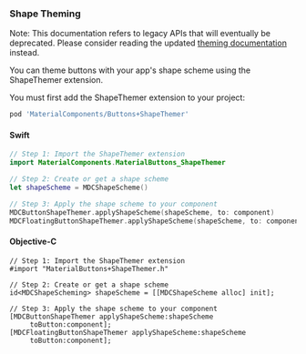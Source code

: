 ### Shape Theming

Note: This documentation refers to legacy APIs that will eventually be deprecated. Please consider
reading the updated [theming documentation](theming.md) instead.

You can theme buttons with your app's shape scheme using the ShapeThemer extension.

You must first add the ShapeThemer extension to your project:

```bash
pod 'MaterialComponents/Buttons+ShapeThemer'
```

<!--<div class="material-code-render" markdown="1">-->
#### Swift
```swift
// Step 1: Import the ShapeThemer extension
import MaterialComponents.MaterialButtons_ShapeThemer

// Step 2: Create or get a shape scheme
let shapeScheme = MDCShapeScheme()

// Step 3: Apply the shape scheme to your component
MDCButtonShapeThemer.applyShapeScheme(shapeScheme, to: component)
MDCFloatingButtonShapeThemer.applyShapeScheme(shapeScheme, to: component)
```

#### Objective-C

```objc
// Step 1: Import the ShapeThemer extension
#import "MaterialButtons+ShapeThemer.h"

// Step 2: Create or get a shape scheme
id<MDCShapeScheming> shapeScheme = [[MDCShapeScheme alloc] init];

// Step 3: Apply the shape scheme to your component
[MDCButtonShapeThemer applyShapeScheme:shapeScheme
     toButton:component];
[MDCFloatingButtonShapeThemer applyShapeScheme:shapeScheme
     toButton:component];
```
<!--</div>-->
